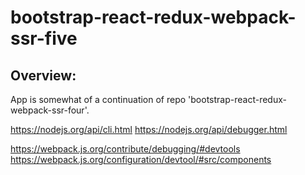 # bootstrap-react-redux-webpack-ssr-five

## Overview:

App is somewhat of a continuation of repo 'bootstrap-react-redux-webpack-ssr-four'.

https://nodejs.org/api/cli.html
https://nodejs.org/api/debugger.html

https://webpack.js.org/contribute/debugging/#devtools
https://webpack.js.org/configuration/devtool/#src/components

